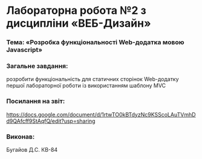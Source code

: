 # Лабораторна робота №2 з дисципліни «ВЕБ-Дизайн»

### Тема: «Розробка функціональності Web-додатка мовою Javascript»

### Загальне завдання:
розробити функціональність для статичних сторінок Web-додатку першої лабораторної роботи із використанням шаблону MVC


### Посилання на звіт:
https://docs.google.com/document/d/1rtwTO0kBTdyzNc9KSScoLAuTVmhDd9QAfcff9StAqfQ/edit?usp=sharing

### Виконав:
Бугайов Д.С. КВ-84